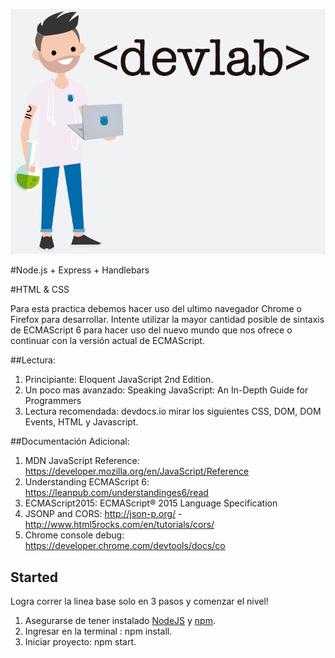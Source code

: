 ![DevLAbs logo](avatar-devlab.png)

#Node.js + Express + Handlebars

#HTML & CSS

Para esta practica debemos hacer uso del ultimo navegador Chrome o Firefox para desarrollar. Intente utilizar la mayor cantidad posible de sintaxis de ECMAScript 6 para hacer uso del nuevo mundo que nos ofrece o continuar con la versión actual de ECMAScript.

##Lectura:
1. Principiante: Eloquent JavaScript 2nd Edition.
2. Un poco mas avanzado: Speaking JavaScript: An In-Depth Guide for Programmers
3. Lectura recomendada: devdocs.io mirar los siguientes CSS, DOM, DOM Events, HTML y Javascript.

##Documentación Adicional:
1. MDN JavaScript Reference: https://developer.mozilla.org/en/JavaScript/Reference
2. Understanding ECMAScript 6: https://leanpub.com/understandinges6/read
3. ECMAScript2015:  ECMAScript® 2015 Language Specification
4. JSONP and CORS: http://json-p.org/ - http://www.html5rocks.com/en/tutorials/cors/
5. Chrome console debug: https://developer.chrome.com/devtools/docs/co

## Started

Logra correr la linea base solo en 3 pasos y comenzar el nivel!

1. Asegurarse de tener instalado [NodeJS](https://nodejs.org/) y [npm](https://www.npmjs.com/).
2. Ingresar en la terminal : npm install.
3. Iniciar proyecto: npm start.
